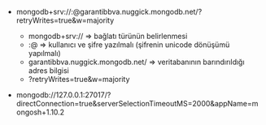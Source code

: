 * mongodb+srv://<username>:<password>@garantibbva.nuggick.mongodb.net/?retryWrites=true&w=majority
    - mongodb+srv:// => bağlatı türünün belirlenmesi
    - <username>:<password>@ => kullanıcı ve şifre yazılmalı (şifrenin unicode dönüşümü yapılmalı)
    - garantibbva.nuggick.mongodb.net/ => veritabanının barındırıldığı adres bilgisi
    - ?retryWrites=true&w=majority


* mongodb://127.0.0.1:27017/?directConnection=true&serverSelectionTimeoutMS=2000&appName=mongosh+1.10.2